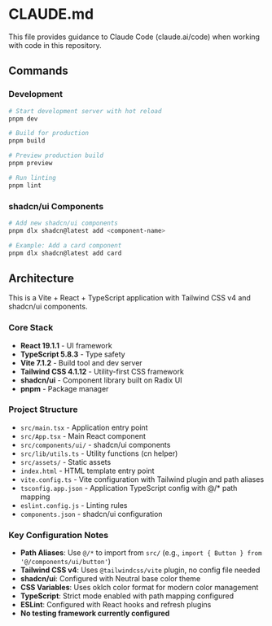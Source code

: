 # CLAUDE.md

This file provides guidance to Claude Code (claude.ai/code) when working with code in this repository.

## Commands

### Development
```bash
# Start development server with hot reload
pnpm dev

# Build for production
pnpm build

# Preview production build
pnpm preview

# Run linting
pnpm lint
```

### shadcn/ui Components
```bash
# Add new shadcn/ui components
pnpm dlx shadcn@latest add <component-name>

# Example: Add a card component
pnpm dlx shadcn@latest add card
```

## Architecture

This is a Vite + React + TypeScript application with Tailwind CSS v4 and shadcn/ui components.

### Core Stack
- **React 19.1.1** - UI framework
- **TypeScript 5.8.3** - Type safety
- **Vite 7.1.2** - Build tool and dev server
- **Tailwind CSS 4.1.12** - Utility-first CSS framework
- **shadcn/ui** - Component library built on Radix UI
- **pnpm** - Package manager

### Project Structure
- `src/main.tsx` - Application entry point
- `src/App.tsx` - Main React component
- `src/components/ui/` - shadcn/ui components
- `src/lib/utils.ts` - Utility functions (cn helper)
- `src/assets/` - Static assets
- `index.html` - HTML template entry point
- `vite.config.ts` - Vite configuration with Tailwind plugin and path aliases
- `tsconfig.app.json` - Application TypeScript config with @/* path mapping
- `eslint.config.js` - Linting rules
- `components.json` - shadcn/ui configuration

### Key Configuration Notes
- **Path Aliases**: Use `@/*` to import from `src/` (e.g., `import { Button } from '@/components/ui/button'`)
- **Tailwind CSS v4**: Uses `@tailwindcss/vite` plugin, no config file needed
- **shadcn/ui**: Configured with Neutral base color theme
- **CSS Variables**: Uses oklch color format for modern color management
- **TypeScript**: Strict mode enabled with path mapping configured
- **ESLint**: Configured with React hooks and refresh plugins
- **No testing framework currently configured**